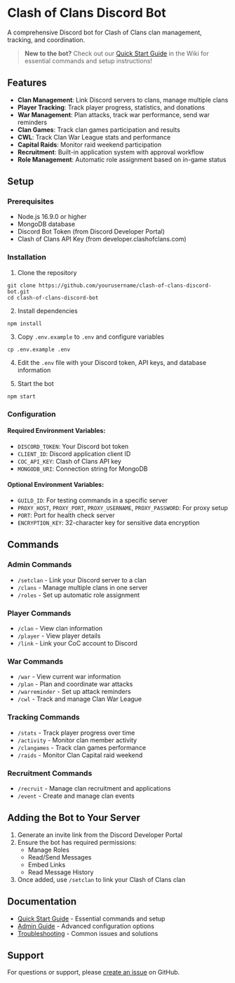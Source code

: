 # Clash of Clans Discord Bot

A comprehensive Discord bot for Clash of Clans clan management, tracking, and coordination.

> **New to the bot?** Check out our [Quick Start Guide](../../wiki/Quick-Start-Guide) in the Wiki for essential commands and setup instructions!

## Features

- **Clan Management**: Link Discord servers to clans, manage multiple clans
- **Player Tracking**: Track player progress, statistics, and donations
- **War Management**: Plan attacks, track war performance, send war reminders
- **Clan Games**: Track clan games participation and results
- **CWL**: Track Clan War League stats and performance
- **Capital Raids**: Monitor raid weekend participation
- **Recruitment**: Built-in application system with approval workflow
- **Role Management**: Automatic role assignment based on in-game status

## Setup

### Prerequisites
- Node.js 16.9.0 or higher
- MongoDB database
- Discord Bot Token (from Discord Developer Portal)
- Clash of Clans API Key (from developer.clashofclans.com)

### Installation

1. Clone the repository
```
git clone https://github.com/yourusername/clash-of-clans-discord-bot.git
cd clash-of-clans-discord-bot
```

2. Install dependencies
```
npm install
```

3. Copy `.env.example` to `.env` and configure variables
```
cp .env.example .env
```

4. Edit the `.env` file with your Discord token, API keys, and database information

5. Start the bot
```
npm start
```

### Configuration

#### Required Environment Variables:
- `DISCORD_TOKEN`: Your Discord bot token
- `CLIENT_ID`: Discord application client ID
- `COC_API_KEY`: Clash of Clans API key
- `MONGODB_URI`: Connection string for MongoDB

#### Optional Environment Variables:
- `GUILD_ID`: For testing commands in a specific server
- `PROXY_HOST`, `PROXY_PORT`, `PROXY_USERNAME`, `PROXY_PASSWORD`: For proxy setup
- `PORT`: Port for health check server
- `ENCRYPTION_KEY`: 32-character key for sensitive data encryption

## Commands

### Admin Commands
- `/setclan` - Link your Discord server to a clan
- `/clans` - Manage multiple clans in one server
- `/roles` - Set up automatic role assignment

### Player Commands
- `/clan` - View clan information
- `/player` - View player details
- `/link` - Link your CoC account to Discord

### War Commands
- `/war` - View current war information
- `/plan` - Plan and coordinate war attacks
- `/warreminder` - Set up attack reminders
- `/cwl` - Track and manage Clan War League

### Tracking Commands
- `/stats` - Track player progress over time
- `/activity` - Monitor clan member activity
- `/clangames` - Track clan games performance
- `/raids` - Monitor Clan Capital raid weekend

### Recruitment Commands
- `/recruit` - Manage clan recruitment and applications
- `/event` - Create and manage clan events

## Adding the Bot to Your Server

1. Generate an invite link from the Discord Developer Portal
2. Ensure the bot has required permissions:
    - Manage Roles
    - Read/Send Messages
    - Embed Links
    - Read Message History
3. Once added, use `/setclan` to link your Clash of Clans clan

## Documentation

- [Quick Start Guide](../../wiki/Quick-Start-Guide) - Essential commands and setup
- [Admin Guide](../../wiki/Admin-Guide) - Advanced configuration options
- [Troubleshooting](../../wiki/Troubleshooting) - Common issues and solutions

## Support

For questions or support, please [create an issue](https://github.com/yourusername/clash-of-clans-discord-bot/issues) on GitHub.